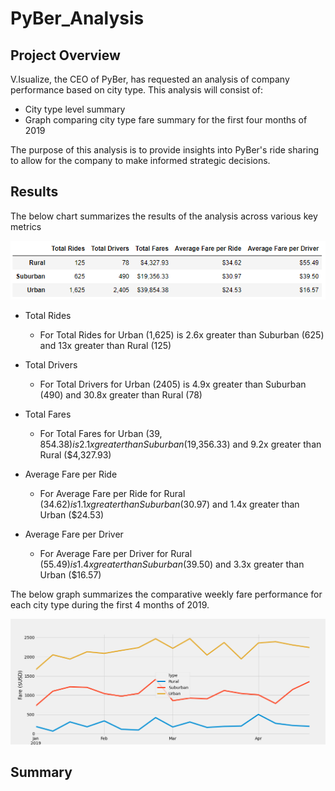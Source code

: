 # PyBer_Analysis

## Project Overview

V.Isualize, the CEO of PyBer, has requested an analysis of company performance based on city type. This analysis will consist of:

- City type level summary
- Graph comparing city type fare summary for the first four months of 2019

The purpose of this analysis is to provide insights into PyBer's ride sharing to allow for the company to make informed strategic decisions.

## Results

The below chart summarizes the results of the analysis across various key metrics

![City Type Summary](./analysis/city_type_summary.png)

- Total Rides
  - For Total Rides for Urban (1,625) is 2.6x greater than Suburban (625) and 13x greater than Rural (125)

- Total Drivers
  - For Total Drivers for Urban (2405) is 4.9x greater than Suburban (490) and 30.8x greater than Rural (78)

- Total Fares
  - For Total Fares for Urban ($39,854.38) is 2.1x greater than Suburban ($19,356.33) and 9.2x greater than Rural ($4,327.93)

- Average Fare per Ride
  - For Average Fare per Ride for Rural ($34.62) is 1.1x greater than Suburban ($30.97) and 1.4x greater than Urban ($24.53)

- Average Fare per Driver
  - For Average Fare per Driver for Rural ($55.49) is 1.4x greater than Suburban ($39.50) and 3.3x greater than Urban ($16.57)

The below graph summarizes the comparative weekly fare performance for each city type during the first 4 months of 2019.

![PyBer Fare Summary](./analysis/Pyber_fare_summary.png)




## Summary
